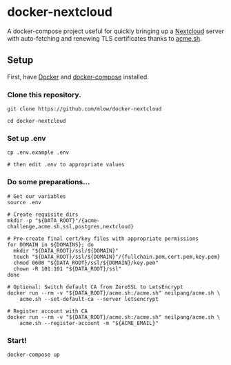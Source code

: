 # docker-nextcloud
A docker-compose project useful for quickly bringing up a
[Nextcloud](https://nextcloud.com) server with auto-fetching and renewing
TLS certificates thanks to [acme.sh](https://acme.sh).

## Setup
First, have [Docker](https://docs.docker.com/get-docker/) and
[docker-compose](https://docs.docker.com/compose/install/) installed.

### Clone this repository.
```shell
git clone https://github.com/mlow/docker-nextcloud

cd docker-nextcloud
```

### Set up .env
```shell
cp .env.example .env

# then edit .env to appropriate values
```

### Do some preparations...
```shell
# Get our variables
source .env

# Create requisite dirs
mkdir -p "${DATA_ROOT}"/{acme-challenge,acme.sh,ssl,postgres,nextcloud}

# Pre-create final cert/key files with appropriate permissions
for DOMAIN in ${DOMAINS}; do
  mkdir "${DATA_ROOT}/ssl/${DOMAIN}"
  touch "${DATA_ROOT}/ssl/${DOMAIN}"/{fullchain.pem,cert.pem,key.pem}
  chmod 0600 "${DATA_ROOT}/ssl/${DOMAIN}/key.pem"
  chown -R 101:101 "${DATA_ROOT}/ssl"
done

# Optional: Switch default CA from ZeroSSL to LetsEncrypt
docker run --rm -v "${DATA_ROOT}/acme.sh:/acme.sh" neilpang/acme.sh \
	acme.sh --set-default-ca --server letsencrypt

# Register account with CA
docker run --rm -v "${DATA_ROOT}/acme.sh:/acme.sh" neilpang/acme.sh \
	acme.sh --register-account -m "${ACME_EMAIL}"
```

### Start!
```shell
docker-compose up
```
